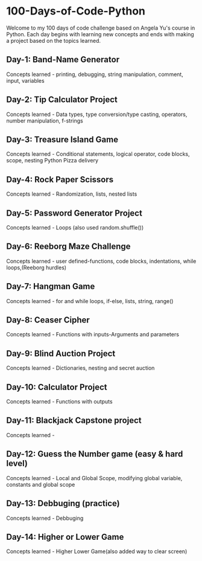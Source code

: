 # 100-Days-of-Code-Python
Welcome to my 100 days of code challenge based on Angela Yu's course in Python.
Each day begins with learning new concepts and ends with making a project based on the topics learned.

## Day-1: Band-Name Generator
Concepts learned - printing, debugging, string manipulation, comment, input, variables
## Day-2: Tip Calculator Project
Concepts learned - Data types, type conversion/type casting, operators, number manipulation, f-strings
## Day-3: Treasure Island Game
Concepts learned - Conditional statements, logical operator, code blocks, scope, nesting
Python Pizza delivery
## Day-4: Rock Paper Scissors
Concepts learned - Randomization, lists, nested lists
## Day-5: Password Generator Project
Concepts learned - Loops (also used random.shuffle())
## Day-6: Reeborg Maze Challenge
Concepts learned - user defined-functions, code blocks, indentations, while loops,(Reeborg hurdles) 
## Day-7: Hangman Game
Concepts learned - for and while loops, if-else, lists, string, range() 
## Day-8: Ceaser Cipher
Concepts learned - Functions with inputs-Arguments and parameters
## Day-9: Blind Auction Project
Concepts learned - Dictionaries, nesting and secret auction
## Day-10: Calculator Project
Concepts learned - Functions with outputs
## Day-11: Blackjack Capstone project
Concepts learned - 
## Day-12: Guess the Number game (easy & hard level)
Concepts learned -  Local and Global Scope, modifying global variable, constants and global scope
## Day-13: Debbuging (practice)
Concepts learned - Debbuging
## Day-14: Higher or Lower Game
Concepts learned - Higher Lower Game(also added way to clear screen)

